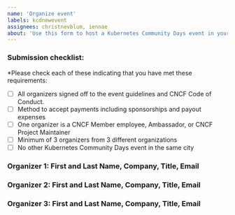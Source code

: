 ```yaml
---
name: 'Organize event'
labels: kcdnewevent
assignees: christnevblum, iennae
about: 'Use this form to host a Kubernetes Community Days event in your area'
---
```

### Submission checklist:

*Please check each of these indicating that you have met these requirements:

* [ ] All organizers signed off to the event guidelines and CNCF Code of Conduct.
* [ ] Method to accept payments including sponsorships and payout expenses
* [ ] One organizer is a CNCF Member employee, Ambassador, or CNCF Project Maintainer
* [ ] Minimum of 3 organizers from 3 different organizations
* [ ] No other Kubernetes Community Days event in the same city

### Organizer 1: First and Last Name, Company, Title, Email 
### Organizer 2: First and Last Name, Company, Title, Email
### Organizer 3: First and Last Name, Company, Title, Email

